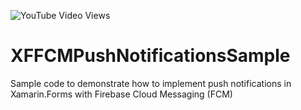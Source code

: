 ![YouTube Video Views](https://img.shields.io/youtube/views/7w2q2D6mR7g?style=social)

# XFFCMPushNotificationsSample
Sample code to demonstrate how to implement push notifications in Xamarin.Forms with Firebase Cloud Messaging (FCM)
